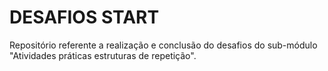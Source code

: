 # DESAFIOS START

Repositório referente a realização e conclusão do desafios do sub-módulo "Atividades práticas estruturas de repetição".
